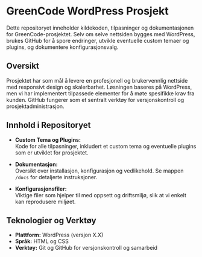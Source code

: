 # GreenCode WordPress Prosjekt

Dette repositoryet inneholder kildekoden, tilpasninger og dokumentasjonen for GreenCode-prosjektet. Selv om selve nettsiden bygges med WordPress, brukes GitHub for å spore endringer, utvikle eventuelle custom temaer og plugins, og dokumentere konfigurasjonsvalg.

## Oversikt

Prosjektet har som mål å levere en profesjonell og brukervennlig nettside med responsivt design og skalerbarhet. Løsningen baseres på WordPress, men vi har implementert tilpassede elementer for å møte spesifikke krav fra kunden. GitHub fungerer som et sentralt verktøy for versjonskontroll og prosjektadministrasjon.

## Innhold i Repositoryet

- **Custom Tema og Plugins:**  
  Kode for alle tilpasninger, inkludert et custom tema og eventuelle plugins som er utviklet for prosjektet.
  
- **Dokumentasjon:**  
  Oversikt over installasjon, konfigurasjon og vedlikehold. Se mappen `/docs` for detaljerte instruksjoner.
  
- **Konfigurasjonsfiler:**  
  Viktige filer som hjelper til med oppsett og driftsmiljø, slik at vi enkelt kan reprodusere miljøet.

## Teknologier og Verktøy

- **Plattform:** WordPress (versjon X.X)  
- **Språk:** HTML og CSS
- **Verktøy:** Git og GitHub for versjonskontroll og samarbeid

